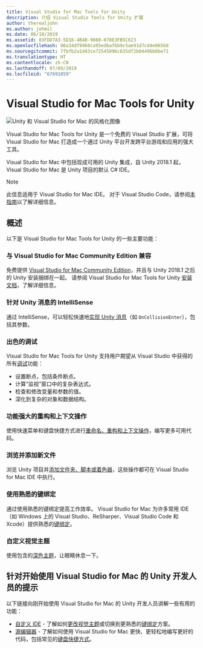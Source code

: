 ```yaml
---
title: Visual Studio for Mac Tools for Unity
description: 介绍 Visual Studio Tools for Unity 扩展
author: therealjohn
ms.author: johmil
ms.date: 06/18/2019
ms.assetid: 83FDD7A3-5D16-4B4B-9080-078E3FB5C623
ms.openlocfilehash: 98a34df9960ca95edbaf6b9c5ae91d7cd4e06568
ms.sourcegitcommit: 7fbfb2a1d43ce72545096c635df2b04496b0be71
ms.translationtype: HT
ms.contentlocale: zh-CN
ms.lasthandoff: 07/09/2019
ms.locfileid: "67691859"
---
```

# <a name="visual-studio-for-mac-tools-for-unity"></a>Visual Studio for Mac Tools for Unity

![Unity 和 Visual Studio for Mac 的风格化图像](media/vsmac-tools-unity-image1.png)

Visual Studio for Mac Tools for Unity 是一个免费的 Visual Studio 扩展，可将 Visual Studio for Mac 打造成一个通过 Unity 平台开发跨平台游戏和应用的强大工具。

Visual Studio for Mac 中包括现成可用的 Unity 集成，自 Unity 2018.1 起，Visual Studio for Mac 是 Unity 项目的默认 C# IDE。

> [!NOTE]
> 此信息适用于 Visual Studio for Mac IDE。 对于 Visual Studio Code，请参阅[本指南](https://code.visualstudio.com/docs/other/unity)以了解详细信息。

## <a name="overview"></a>概述

以下是 Visual Studio for Mac Tools for Unity 的一些主要功能：

### <a name="compatible-with-visual-studio-for-mac-community-edition"></a>与 Visual Studio for Mac Community Edition 兼容

免费提供 [Visual Studio for Mac Community Edition](https://visualstudio.microsoft.com/)，并且与 Unity 2018.1 之后的 Unity 安装捆绑在一起。 请参阅 Visual Studio for Mac Tools for Unity [安装文档](setup-vsmac-tools-unity.md)，了解详细信息。

### <a name="intellisense-for-unity-messages"></a>针对 Unity 消息的 IntelliSense

通过 IntelliSense，可以轻松快速地[实现 Unity 消息](using-vsmac-tools-unity.md#intellisense-for-unity-messages)（如 `OnCollisionEnter`），包括其参数。

### <a name="superior-debugging"></a>出色的调试

Visual Studio for Mac Tools for Unity 支持用户期望从 Visual Studio 中获得的所有[调试](using-vsmac-tools-unity.md#unity-debugging)功能：

* 设置断点，包括条件断点。
* 计算“监视”窗口中的复杂表达式。
* 检查和修改变量和参数的值。
* 深化到复杂的对象和数据结构。

### <a name="powerful-refactoring-and-context-actions"></a>功能强大的重构和上下文操作

使用快速菜单和键盘快捷方式进行[重命名、重构和上下文操作](refactoring.md)，编写更多可用代码。

### <a name="browse-and-add-new-files"></a>浏览并添加新文件

浏览 Unity 项目并[添加文件夹、脚本或着色器](using-vsmac-tools-unity.md#adding-new-unity-files-and-folders)，这些操作都可在 Visual Studio for Mac IDE 中执行。

### <a name="use-familiar-key-bindings"></a>使用熟悉的键绑定

通过使用熟悉的键绑定提高工作效率。 Visual Studio for Mac 为许多常用 IDE（如 Windows 上的 Visual Studio、ReSharper、Visual Studio Code 和 Xcode）提供熟悉的[键绑定](customizing-the-ide.md)。

### <a name="customize-the-visual-theme"></a>自定义视觉主题

使用包含的[深色主题](customizing-the-ide.md)，让眼睛休息一下。

## <a name="tips-for-unity-developers-getting-started-with-visual-studio-for-mac"></a>针对开始使用 Visual Studio for Mac 的 Unity 开发人员的提示

以下链接向刚开始使用 Visual Studio for Mac 的 Unity 开发人员讲解一些有用的功能：

* [自定义 IDE](customizing-the-ide.md) - 了解如何[更改视觉主题](customizing-the-ide.md#dark-theme)或切换到更熟悉的[键绑定](customizing-the-ide.md#key-bindings)方案。
* [源编辑器](source-editor.md) - 了解如何使用 Visual Studio for Mac 更快、更轻松地编写更好的代码，包括常见的[键盘快捷方式](keyboard-shortcuts.md)。
